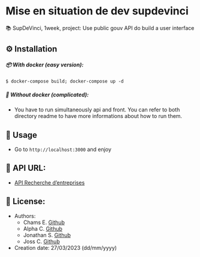 # Mise en situation de dev supdevinci
📚 SupDeVinci, 1week, project: Use public gouv API do build a user interface

## ⚙️ Installation

##### 📦 With docker (easy version):

```console
$ docker-compose build; docker-compose up -d
```

##### 🤯 Without docker (complicated):

- You have to run simultaneously api and front. You can refer to both directory readme to have more informations about how to run them.

## 🚀 Usage

- Go to `http://localhost:3000` and enjoy

## 🔗 API URL:
- <a href="https://api.gouv.fr/les-api/api-recherche-entreprises">API Recherche d’entreprises</a>

## 📜 License:

- Authors:
	- Chams E. <a href="https://github.com/ChamsEddineTifoura">Github</a>
	- Alpha C. <a href="https://github.com/AlfaStudent">Github</a>
	- Jonathan S. <a href="https://github.com/JonathanSohier">Github</a>
	- Joss C. <a href="https://github.com/nexus9111">Github</a>
- Creation date: 27/03/2023 (dd/mm/yyyy)